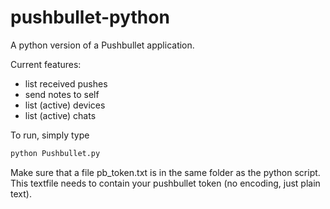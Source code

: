 # pushbullet-python
A python version of a Pushbullet application.

Current features:
* list received pushes
* send notes to self
* list (active) devices
* list (active) chats

To run, simply type
```bash
python Pushbullet.py
```

Make sure that a file pb_token.txt is in the same folder as the python script. This textfile needs to contain your pushbullet token (no encoding, just plain text).



